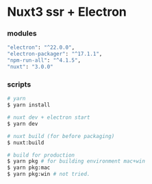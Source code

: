 # Nuxt3 ssr + Electron

### modules

```bash
"electron": "^22.0.0",
"electron-packager": "^17.1.1",
"npm-run-all": "^4.1.5",
"nuxt": "3.0.0"
```

### scripts

```bash
# yarn
$ yarn install

# nuxt dev + electron start
$ yarn dev

# nuxt build (for before packaging)
$ nuxt:build

# build for production
$ yarn pkg # for building environment mac+win
$ yarn pkg:mac
$ yarn pkg:win # not tried.

```
